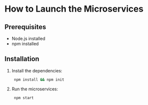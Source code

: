 # How to Launch the Microservices

## Prerequisites
- Node.js installed
- npm installed

## Installation
1. Install the dependencies:
   ```sh
    npm install && npm init
    ```

2. Run the microservices:
    ```sh
     npm start
     ```